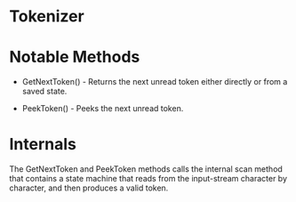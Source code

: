 Tokenizer
==

Notable Methods
===

* GetNextToken() - Returns the next unread token either directly or from a saved state.

* PeekToken() - Peeks the next unread token.

Internals
===
The GetNextToken and PeekToken methods calls the internal scan method that contains a state machine that reads from the input-stream character by character, and then produces a valid token.